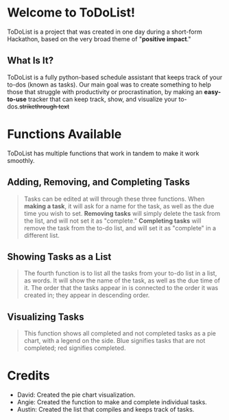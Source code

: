 # Welcome to ToDoList!

ToDoList is a project that was created in one day during a short-form Hackathon, based on the very broad theme of "**positive impact**."

## What Is It?

ToDoList is a fully python-based schedule assistant that keeps track of your to-dos (known as tasks). Our main goal was to create something to help those that struggle with productivity or procrastination, by making an **easy-to-use** tracker that can keep track, show, and visualize your to-dos.~~strikethrough text~~

# Functions Available

ToDoList has multiple functions that work in tandem to make it work smoothly.

## Adding, Removing, and Completing Tasks

> Tasks can be edited at will through these three functions. When **making a task**, it will ask for a name for the task, as well as the due time you wish to set. **Removing tasks** will simply delete the task from the list, and will not set it as "complete." **Completing tasks** will remove the task from the to-do list, and will set it as "complete" in a different list.

## Showing Tasks as a List

> The fourth function is to list all the tasks from your to-do list in a list, as words. It will show the name of the task, as well as the due time of it. The order that the tasks appear in is connected to the order it was created in; they appear in descending order.

## Visualizing Tasks

> This function shows all completed and not completed tasks as a pie chart, with a legend on the side. Blue signifies tasks that are not completed; red signifies completed.

# Credits
- David: Created the pie chart visualization.
- Angie: Created the function to make and complete individual tasks.
- Austin: Created the list that compiles and keeps track of tasks.

